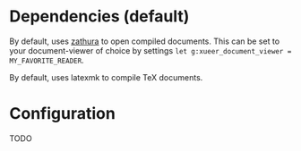 Dependencies (default)
======================
By default, uses [zathura](https://pwmt.org) to open compiled documents. This can be set to your document-viewer of choice by settings `let g:xueer_document_viewer = MY_FAVORITE_READER`.

By default, uses latexmk to compile TeX documents.

Configuration
=============
TODO
